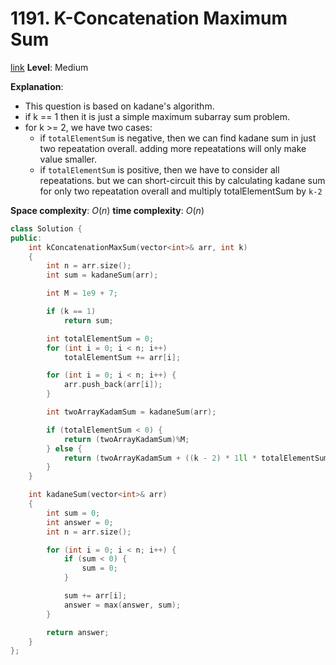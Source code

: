 # 1191. K-Concatenation Maximum Sum

[link](https://leetcode.com/problems/k-concatenation-maximum-sum/)
**Level**: Medium

**Explanation**:

- This question is based on kadane's algorithm.
- if k == 1 then it is just a simple maximum subarray sum problem.
- for k >= 2, we have two cases:
  - if `totalElementSum` is negative, then we can find kadane sum in just two repeatation overall. adding more repeatations will only make value smaller.
  - if `totalElementSum` is positive, then we have to consider all repeatations. but we can short-circuit this by calculating kadane sum for only two repeatation overall and multiply totalElementSum by `k-2`

**Space complexity**: $O(n)$
**time complexity**: $O(n)$

```cpp
class Solution {
public:
    int kConcatenationMaxSum(vector<int>& arr, int k)
    {
        int n = arr.size();
        int sum = kadaneSum(arr);

        int M = 1e9 + 7;

        if (k == 1)
            return sum;

        int totalElementSum = 0;
        for (int i = 0; i < n; i++)
            totalElementSum += arr[i];

        for (int i = 0; i < n; i++) {
            arr.push_back(arr[i]);
        }

        int twoArrayKadamSum = kadaneSum(arr);

        if (totalElementSum < 0) {
            return (twoArrayKadamSum)%M;
        } else {
            return (twoArrayKadamSum + ((k - 2) * 1ll * totalElementSum) % M) % M;
        }
    }

    int kadaneSum(vector<int>& arr)
    {
        int sum = 0;
        int answer = 0;
        int n = arr.size();

        for (int i = 0; i < n; i++) {
            if (sum < 0) {
                sum = 0;
            }

            sum += arr[i];
            answer = max(answer, sum);
        }

        return answer;
    }
};

```
